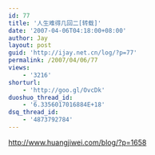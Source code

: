 ```yaml
---
id: 77
title: '人生难得几回二[转载]'
date: '2007-04-06T04:18:00+08:00'
author: Jay
layout: post
guid: 'http://ijay.net.cn/log/?p=77'
permalink: /2007/04/06/77
views:
    - '3216'
shorturl:
    - 'http://goo.gl/OvcDk'
duoshuo_thread_id:
    - '6.3356017016884E+18'
dsq_thread_id:
    - '4873792784'
---
```


<div><font color="#78ba00"><a href="http://www.huangjiwei.com/blog/?p=1658">http://www.huangjiwei.com/blog/?p=1658</a></font><a title="永久链接：人生难得几回二" href="http://www.huangjiwei.com/blog/?p=1658" rel="bookmark"><font color="#660000"></font></a></div>